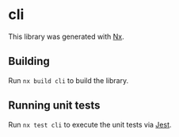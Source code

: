 # cli

This library was generated with [Nx](https://nx.dev).

## Building

Run `nx build cli` to build the library.

## Running unit tests

Run `nx test cli` to execute the unit tests via [Jest](https://jestjs.io).
